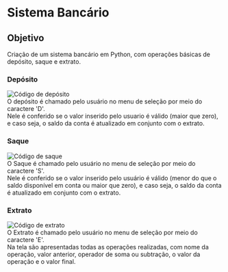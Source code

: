 # Sistema Bancário

## Objetivo 

Criação de um sistema bancário em Python, com operações básicas de depósito, saque e extrato.

### Depósito
![Código de depósito](https://imgur.com/5XyuT4u.png) <br>
O depósito é chamado pelo usuário no menu de seleção por meio do caractere 'D'.<br>
Nele é conferido se o valor inserido pelo usuario é válido (maior que zero), e caso seja, o saldo da conta é atualizado em conjunto com o extrato.

### Saque 
![Código de saque](https://imgur.com/4Mb0jDD.png) <br>
O Saque é chamado pelo usuário no menu de seleção por meio do caractere 'S'.<br>
Nele é conferido se o valor inserido pelo usuário é válido (menor do que o saldo disponível em conta ou maior que zero), e caso seja, o saldo da conta é atualizado em conjunto com o extrato.

### Extrato
![Código de extrato](https://imgur.com/vKNQK6F.png) <br>
O Extrato é chamado pelo usuário no menu de seleção por meio do caractere 'E'. <br>
Na tela são apresentadas todas as operações realizadas, com nome da operação, valor anterior, operador de soma ou subtração, o valor da operação e o valor final.
